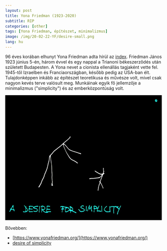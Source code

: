 ```yaml
---
layout: post
title: Yona Friedman (1923-2020)
subtitle: RIP
categories: [other]
tags: [Yona Friedman, építészet, minimalizmus]
image: /img/20-02-22-YF/desire-small.png
lang: hu
---
```

96 éves korában elhunyt Yona Friedman adta hírül az [index](https://index.hu/kultur/epiteszet/2020/02/21/meghalt_yona_friedman_vilaghiru_magyar_epitesz/).  Friedman János 1923 június 5-én, három évvel és egy nappal a Trianoni békeszerződés után született Budapesten. A Yona nevet a cionista ellenállás tagjaként vette fel. 1945-től Izraelben és Franciaországban, később pedig az USA-ban élt. Tulajdonképpen inkább az építészet teoretikusa és művésze volt, mivel csak nagyon kevés terve valósult meg. Munkáinak egyik fő jellemzője a minimalizmus ("simplicity") és az emberközpontúság volt. 

![Simplicity](/img/20-02-22-YF/101-DESIRE-OF-SIMPLICITY-9894-709x567.jpg)

Bővebben:
 - [https://www.yonafriedman.org/](https://www.yonafriedman.org/)
 - [desire of simplicity](http://es87.siteground.eu/~dotation/wp-content/uploads/2019/06/101-A-DESIRE-OF-SIMPLICITY.pdf) 

